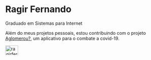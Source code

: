 
# Ragir Fernando 


Graduado em Sistemas para Internet

Além do meus projetos pessoais, estou contribuindo com o projeto [Aglomerou?](https://ifto-palmas.github.io/aglomerou/), um aplicativo para o combate a covid-19. 

<p align="left">
<a href="https://linkedin.com/in/ragirfernando" target="blank"><img align="center" src="https://cdn.jsdelivr.net/npm/simple-icons@3.0.1/icons/linkedin.svg" alt="ragirfernando" height="30" width="40" /></a>
</p>
